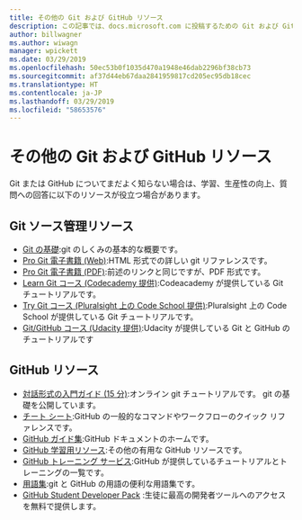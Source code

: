 ```yaml
---
title: その他の Git および GitHub リソース
description: この記事では、docs.microsoft.com に投稿するための Git および GitHub の学習に関する推奨されるリソースの一覧を示します。
author: billwagner
ms.author: wiwagn
manager: wpickett
ms.date: 03/29/2019
ms.openlocfilehash: 50ec53b0f1035d470a1948e46dab2296bf38cb73
ms.sourcegitcommit: af37d44eb67daa2841959817cd205ec95db18cec
ms.translationtype: HT
ms.contentlocale: ja-JP
ms.lasthandoff: 03/29/2019
ms.locfileid: "58653576"
---
```

# <a name="additional-git-and-github-resources"></a>その他の Git および GitHub リソース

Git または GitHub についてまだよく知らない場合は、学習、生産性の向上、質問への回答に以下のリソースが役立つ場合があります。

## <a name="git-source-control-resources"></a>Git ソース管理リソース

- [Git の基礎](https://go.microsoft.com/fwlink/?linkid=853939):git のしくみの基本的な概要です。
- [Pro Git 電子書籍 (Web)](https://go.microsoft.com/fwlink/?linkid=853940):HTML 形式での詳しい git リファレンスです。
- [Pro Git 電子書籍 (PDF)](https://progit2.s3.amazonaws.com/en/2016-03-22-f3531/progit-en.1084.pdf):前述のリンクと同じですが、PDF 形式です。
- [Learn Git コース (Codecademy 提供)](https://www.codecademy.com/learn/learn-git):Codeacademy が提供している Git チュートリアルです。
- [Try Git コース (Pluralsight 上の Code School 提供)](https://www.pluralsight.com/courses/code-school-git-real):Pluralsight 上の Code School が提供している Git チュートリアルです。
- [Git/GitHub コース (Udacity 提供)](https://www.udacity.com/course/how-to-use-git-and-github--ud775):Udacity が提供している Git と GitHub のチュートリアルです

## <a name="github-resources"></a>GitHub リソース

- [対話形式の入門ガイド (15 分)](https://try.github.io/):オンライン git チュートリアルです。 git の基礎を公開しています。
- [チート シート](https://go.microsoft.com/fwlink/?linkid=853941):GitHub の一般的なコマンドやワークフローのクイック リファレンスです。
- [GitHub ガイド集](https://guides.github.com/):GitHub ドキュメントのホームです。
- [GitHub 学習用リソース](https://help.github.com/articles/git-and-github-learning-resources/):その他の有用な GitHub リソースです。
- [GitHub トレーニング サービス](https://services.github.com/training/):GitHub が提供しているチュートリアルとトレーニングの一覧です。
- [用語集](https://help.github.com/articles/github-glossary):git と GitHub の用語の便利な用語集です。
- [GitHub Student Developer Pack](https://education.github.com/pack) :生徒に最高の開発者ツールへのアクセスを無料で提供します。
